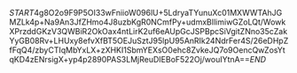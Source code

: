 $START$4g8O2o9F9P5OI33wFniioW096lU+5LdryaTYunuXc01MXWWTAhJGMZLk4p+Na9An3JfZHmo4J8uzbKgR0NCmfPy+udmxBIlimiwGZoLQt/WowkXPrzddGKzV3QWBiR2OkOax4ntLirK2uf6eAUpGcJSPBpcSiVgitZNno35cZakYyGB08Rv+LHUxy8efvXfBT5OEJuSztJ95lpU95AnRIk24NdrFer4S/26eDHpZfFqQ4/zbyCTIqMbYxLX+zXHKI1SbmYEXsO0ehc8ZvkeJQ7o9OencQwZosYtqKD4zENrsigX+yp4p2890PAS3LMjReuDIEBoF522Oj/wouIYtnA==$END$